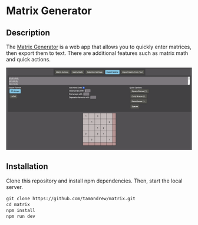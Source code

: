 # Matrix Generator

## Description
The [Matrix Generator](https://matrixgen.web.app) is a web app that allows you to quickly enter matrices, then export them to text. There are additional features such as matrix math and quick actions. 

![Owner View](demo.png)


## Installation
Clone this repository and install npm dependencies. Then, start the local server.

```
git clone https://github.com/tamandrew/matrix.git
cd matrix
npm install
npm run dev
```
